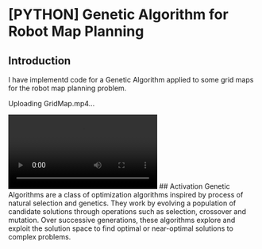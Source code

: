 # [PYTHON] Genetic Algorithm for Robot Map Planning
## Introduction
I have implementd code for a Genetic Algorithm applied to some grid maps for the robot map planning problem.






Uploading GridMap.mp4…


<video src="https://github.com/hoang-nguyens/GA-for-robot-map-planning/blob/master/Demo/GridMap.mp4" autoplay loop>
    
</video>
## Activation
Genetic Algorithms are a class of optimization algorithms inspired by process of natural selection and genetics. They work by evolving a population of candidate solutions through operations such as selection, crossover and mutation. Over successive generations, these algorithms explore and exploit the solution space to find optimal or near-optimal solutions to complex problems.

